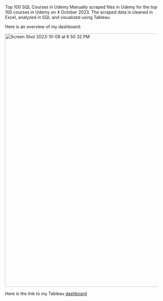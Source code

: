 Top 100 SQL Courses in Udemy
Manually scraped files in Udemy for the top 100 courses in Udemy on 4 October 2023. The scraped data is cleaned in Excel, analyzed in SQL and visualized using Tableau. 

Here is an overview of my dashboard:

<img width="836" alt="Screen Shot 2023-10-09 at 6 50 32 PM" src="https://github.com/carolinenata/sql_udemy/assets/138493962/4bd46bda-6922-4bfa-9e1f-826052b62292">


Here is the link to my Tableau [dashboard](https://public.tableau.com/app/profile/caroline.natasia/viz/RecommendedDataAnalystCoursesUdemy/Dashboard1?publish=yes)
